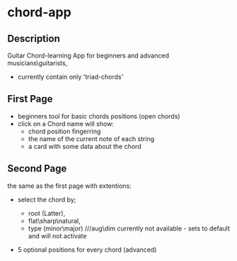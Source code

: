 # chord-app

## Description
Guitar Chord-learning App for beginners and advanced musicians\guitarists, 
- currently contain only 'triad-chords'

## First Page
- beginners tool for basic chords positions (open chords)
- click on a Chord name will show: 
  - chord position fingerring
  - the name of the current note of each string
  - a card with some data about the chord

## Second Page
the same as the first page with extentions:

- select the chord by; 
  - root (Latter), 
  - flat\sharp\natural, 
  - type (minor\major) ///aug\dim currently not available - sets to default and will not activate

- 5 optional positions for every chord (advanced)
